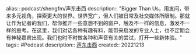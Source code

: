 alias:: podcast/shengfm/声东击西
description:: "Bigger Than Us，用发问，带来多元视角，探索更大的世界。世界宽广，但人们被日常及社交媒体所限制。那就让作为记者的我们，帮你推开一些意想不到的窗户，触及不一样的信息，激发不一样的思考。在这里，我们对话各种有趣有料，能带来启发的专业人士，也不定期会有神秘嘉宾出现。我们也时不时做各种和声音有关的尝试，打开一些新体验。"
tags:: #Podcast
description:: [声东击西](https://etw.fm/)
created:: 20221213
